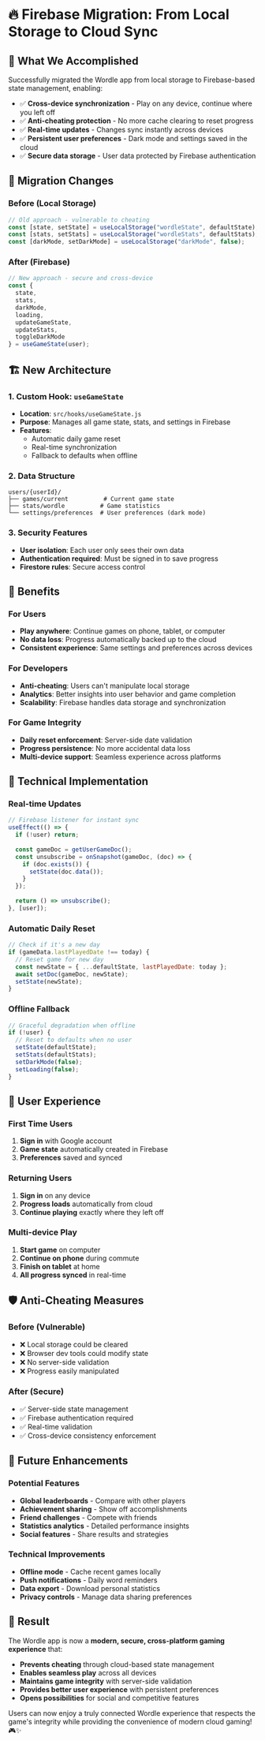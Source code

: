 # 🔥 Firebase Migration: From Local Storage to Cloud Sync

## 🎯 **What We Accomplished**

Successfully migrated the Wordle app from local storage to Firebase-based state management, enabling:

- ✅ **Cross-device synchronization** - Play on any device, continue where you left off
- ✅ **Anti-cheating protection** - No more cache clearing to reset progress
- ✅ **Real-time updates** - Changes sync instantly across devices
- ✅ **Persistent user preferences** - Dark mode and settings saved in the cloud
- ✅ **Secure data storage** - User data protected by Firebase authentication

## 🔄 **Migration Changes**

### **Before (Local Storage)**
```javascript
// Old approach - vulnerable to cheating
const [state, setState] = useLocalStorage("wordleState", defaultState);
const [stats, setStats] = useLocalStorage("wordleStats", defaultStats);
const [darkMode, setDarkMode] = useLocalStorage("darkMode", false);
```

### **After (Firebase)**
```javascript
// New approach - secure and cross-device
const {
  state,
  stats,
  darkMode,
  loading,
  updateGameState,
  updateStats,
  toggleDarkMode
} = useGameState(user);
```

## 🏗️ **New Architecture**

### **1. Custom Hook: `useGameState`**
- **Location**: `src/hooks/useGameState.js`
- **Purpose**: Manages all game state, stats, and settings in Firebase
- **Features**: 
  - Automatic daily game reset
  - Real-time synchronization
  - Fallback to defaults when offline

### **2. Data Structure**
```
users/{userId}/
├── games/current          # Current game state
├── stats/wordle          # Game statistics
└── settings/preferences  # User preferences (dark mode)
```

### **3. Security Features**
- **User isolation**: Each user only sees their own data
- **Authentication required**: Must be signed in to save progress
- **Firestore rules**: Secure access control

## 🚀 **Benefits**

### **For Users**
- **Play anywhere**: Continue games on phone, tablet, or computer
- **No data loss**: Progress automatically backed up to the cloud
- **Consistent experience**: Same settings and preferences across devices

### **For Developers**
- **Anti-cheating**: Users can't manipulate local storage
- **Analytics**: Better insights into user behavior and game completion
- **Scalability**: Firebase handles data storage and synchronization

### **For Game Integrity**
- **Daily reset enforcement**: Server-side date validation
- **Progress persistence**: No more accidental data loss
- **Multi-device support**: Seamless experience across platforms

## 🔧 **Technical Implementation**

### **Real-time Updates**
```javascript
// Firebase listener for instant sync
useEffect(() => {
  if (!user) return;
  
  const gameDoc = getUserGameDoc();
  const unsubscribe = onSnapshot(gameDoc, (doc) => {
    if (doc.exists()) {
      setState(doc.data());
    }
  });
  
  return () => unsubscribe();
}, [user]);
```

### **Automatic Daily Reset**
```javascript
// Check if it's a new day
if (gameData.lastPlayedDate !== today) {
  // Reset game for new day
  const newState = { ...defaultState, lastPlayedDate: today };
  await setDoc(gameDoc, newState);
  setState(newState);
}
```

### **Offline Fallback**
```javascript
// Graceful degradation when offline
if (!user) {
  // Reset to defaults when no user
  setState(defaultState);
  setStats(defaultStats);
  setDarkMode(false);
  setLoading(false);
}
```

## 📱 **User Experience**

### **First Time Users**
1. **Sign in** with Google account
2. **Game state** automatically created in Firebase
3. **Preferences** saved and synced

### **Returning Users**
1. **Sign in** on any device
2. **Progress loads** automatically from cloud
3. **Continue playing** exactly where they left off

### **Multi-device Play**
1. **Start game** on computer
2. **Continue on phone** during commute
3. **Finish on tablet** at home
4. **All progress synced** in real-time

## 🛡️ **Anti-Cheating Measures**

### **Before (Vulnerable)**
- ❌ Local storage could be cleared
- ❌ Browser dev tools could modify state
- ❌ No server-side validation
- ❌ Progress easily manipulated

### **After (Secure)**
- ✅ Server-side state management
- ✅ Firebase authentication required
- ✅ Real-time validation
- ✅ Cross-device consistency enforcement

## 🔮 **Future Enhancements**

### **Potential Features**
- **Global leaderboards** - Compare with other players
- **Achievement sharing** - Show off accomplishments
- **Friend challenges** - Compete with friends
- **Statistics analytics** - Detailed performance insights
- **Social features** - Share results and strategies

### **Technical Improvements**
- **Offline mode** - Cache recent games locally
- **Push notifications** - Daily word reminders
- **Data export** - Download personal statistics
- **Privacy controls** - Manage data sharing preferences

## 🎉 **Result**

The Wordle app is now a **modern, secure, cross-platform gaming experience** that:

- **Prevents cheating** through cloud-based state management
- **Enables seamless play** across all devices
- **Maintains game integrity** with server-side validation
- **Provides better user experience** with persistent preferences
- **Opens possibilities** for social and competitive features

Users can now enjoy a truly connected Wordle experience that respects the game's integrity while providing the convenience of modern cloud gaming! 🎮✨ 